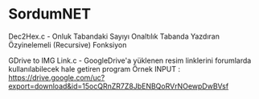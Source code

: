 # SordumNET
Dec2Hex.c            - Onluk Tabandaki Sayıyı Onaltılık Tabanda Yazdıran Özyinelemeli (Recursive) Fonksiyon

GDrive to IMG Link.c - GoogleDrive'a yüklenen resim linklerini forumlarda kullanılabilecek hale getiren program 
Örnek INPUT          : https://drive.google.com/uc?export=download&id=15ocQRnZR7Z8JbENBQoRVrNOewpDwBVsf
